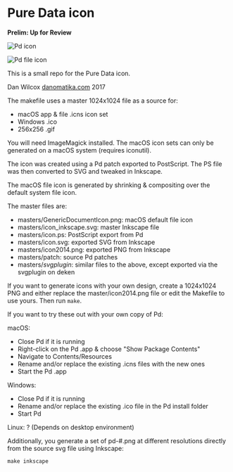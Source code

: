 # Pure Data icon

**Prelim: Up for Review**

![Pd icon](https://github.com/pure-data/pd-icon/raw/master/masters/icon1024_svgplugin.png)

![Pd file icon](https://github.com/pure-data/pd-icon/raw/master/pd-file.png)

This is a small repo for the Pure Data icon.

Dan Wilcox [danomatika.com](http://danomatika.com) 2017

The makefile uses a master 1024x1024 file as a source for:

* macOS app & file .icns icon set
* Windows .ico
* 256x256 .gif

You will need ImageMagick installed. The macOS icon sets can only be generated on a macOS system (requires iconutil).

The icon was created using a Pd patch exported to PostScript. The PS file was then converted to SVG and tweaked in Inkscape.

The macOS file icon is generated by shrinking & compositing over the default system file icon.

The master files are:

* masters/GenericDocumentIcon.png: macOS default file icon
* masters/icon\_inkscape.svg: master Inkscape file
* masters/icon.ps: PostScript export from Pd
* masters/icon.svg: exported SVG from Inkscape
* masters/icon2014.png: exported PNG from Inkscape
* masters/patch: source Pd patches
* masters/*_svgplugin_*: similar files to the above, except exported via the svgplugin on deken

If you want to generate icons with your own design, create a 1024x1024 PNG and either replace the master/icon2014.png file or edit the Makefile to use yours. Then run `make`.

If you want to try these out with your own copy of Pd:

macOS: 

  * Close Pd if it is running
  * Right-click on the Pd .app & choose "Show Package Contents"
  * Navigate to Contents/Resources
  * Rename and/or replace the existing .icns files with the new ones
  * Start the Pd .app

Windows:
  
  * Close Pd if it is running
  * Rename and/or replace the existing .ico file in the Pd install folder
  * Start Pd

Linux: ? (Depends on desktop environment)

Additionally, you generate a set of pd-#.png at different resolutions directly from the source svg file using Inkscape:

    make inkscape

